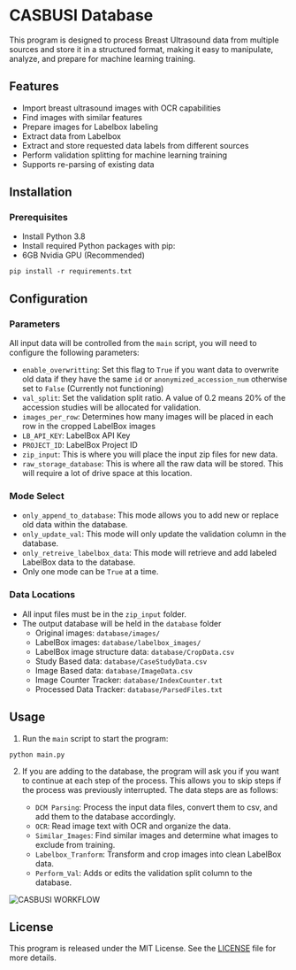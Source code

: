 # CASBUSI Database

This program is designed to process Breast Ultrasound data from multiple sources and store it in a structured format, making it easy to manipulate, analyze, and prepare for machine learning training.

## Features

- Import breast ultrasound images with OCR capabilities
- Find images with similar features
- Prepare images for Labelbox labeling
- Extract data from Labelbox
- Extract and store requested data labels from different sources
- Perform validation splitting for machine learning training
- Supports re-parsing of existing data

## Installation

### Prerequisites

- Install Python 3.8
- Install required Python packages with pip:
- 6GB Nvidia GPU (Recommended)

```
pip install -r requirements.txt
```


## Configuration

### Parameters 
All input data will be controlled from the `main` script, you will need to configure the following parameters:

- `enable_overwritting`: Set this flag to `True` if you want data to overwrite old data if they have the same `id` or `anonymized_accession_num` otherwise set to `False` (Currently not functioning)
- `val_split`: Set the validation split ratio. A value of 0.2 means 20% of the accession studies will be allocated for validation.
- `images_per_row`: Determines how many images will be placed in each row in the cropped LabelBox images
- `LB_API_KEY`: LabelBox API Key
- `PROJECT_ID`: LabelBox Project ID
- `zip_input`: This is where you will place the input zip files for new data.
- `raw_storage_database`: This is where all the raw data will be stored. This will require a lot of drive space at this location.

### Mode Select
- `only_append_to_database`: This mode allows you to add new or replace old data within the database.
- `only_update_val`: This mode will only update the validation column in the database.
- `only_retreive_labelbox_data`: This mode will retrieve and add labeled LabelBox data to the database.
- Only one mode can be `True` at a time.

### Data Locations
- All input files must be in the `zip_input` folder.
- The output database will be held in the `database` folder
    - Original images: `database/images/`
    - LabelBox images: `database/labelbox_images/`
    - LabelBox image structure data: `database/CropData.csv`
    - Study Based data: `database/CaseStudyData.csv`
    - Image Based data: `database/ImageData.csv`
    - Image Counter Tracker: `database/IndexCounter.txt`
    - Processed Data Tracker: `database/ParsedFiles.txt`



## Usage

1. Run the `main` script to start the program:

```
python main.py
```
2. If you are adding to the database, the program will ask you if you want to continue at each step of the process. This allows you to skip steps if the process was previously interrupted. The data steps are as follows:

    - `DCM Parsing`: Process the input data files, convert them to csv, and add them to the database accordingly.
    - `OCR`: Read image text with OCR and organize the data.
    - `Similar_Images`: Find similar images and determine what images to exclude from training.
    - `Labelbox_Tranform`: Transform and crop images into clean LabelBox data.
    - `Perform_Val`: Adds or edits the validation split column to the database.

![CASBUSI WORKFLOW](https://github.com/Poofy1/CASBUSI-Database/assets/70146048/70594e4b-026e-4a0b-b544-7e1edb003ce1)



## License

This program is released under the MIT License. See the [LICENSE](LICENSE) file for more details.



